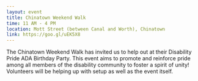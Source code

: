 ```yaml
---
layout: event
title: Chinatown Weekend Walk
time: 11 AM - 4 PM
location: Mott Street (between Canal and Worth), Chinatown
link: https://goo.gl/uEK5X8
---
```

The Chinatown Weekend Walk has invited us to help out at their Disability Pride ADA Birthday Party. This event aims to promote and reinforce pride among all members of the disability community to foster a spirit of unity! Volunteers will be helping up with setup as well as the event itself.
